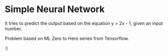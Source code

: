 Simple Neural Network
=================

It tries to predict the output based on the equation y = 2x - 1, given an input number.

Problem based on ML Zero to Hero series from Tensorflow.

:)
